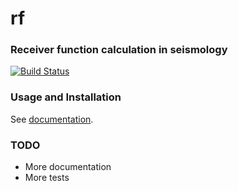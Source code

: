 # rf
### Receiver function calculation in seismology
[![Build Status](https://api.travis-ci.org/trichter/rf.png?branch=master)](https://travis-ci.org/trichter/rf)

### Usage and Installation 
See [documentation][1].

### TODO
* More documentation
* More tests

[1]: http://rf.readthedocs.org/